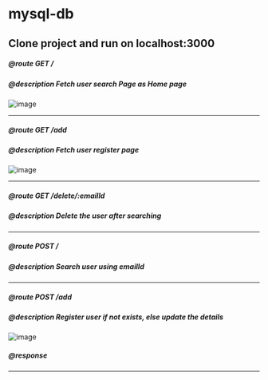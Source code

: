# mysql-db

## Clone project and run on localhost:3000


##### @route GET /
##### @description Fetch user search Page as Home page

![image](https://user-images.githubusercontent.com/26899808/56731727-d3e13900-6778-11e9-92c9-e896d3e4a03e.png)

************************

##### @route GET /add
##### @description Fetch user register page

![image](https://user-images.githubusercontent.com/26899808/56732924-53bcd280-677c-11e9-81f4-9d95666b2328.png)

************************

##### @route GET /delete/:emailId
##### @description Delete the user after searching


************************

##### @route POST /
##### @description Search user using emailId


************************

##### @route POST /add
##### @description Register user if not exists, else update the details

![image](https://user-images.githubusercontent.com/26899808/56733077-bf9f3b00-677c-11e9-8db9-839ae8181d86.png)

##### @response 

*************************

